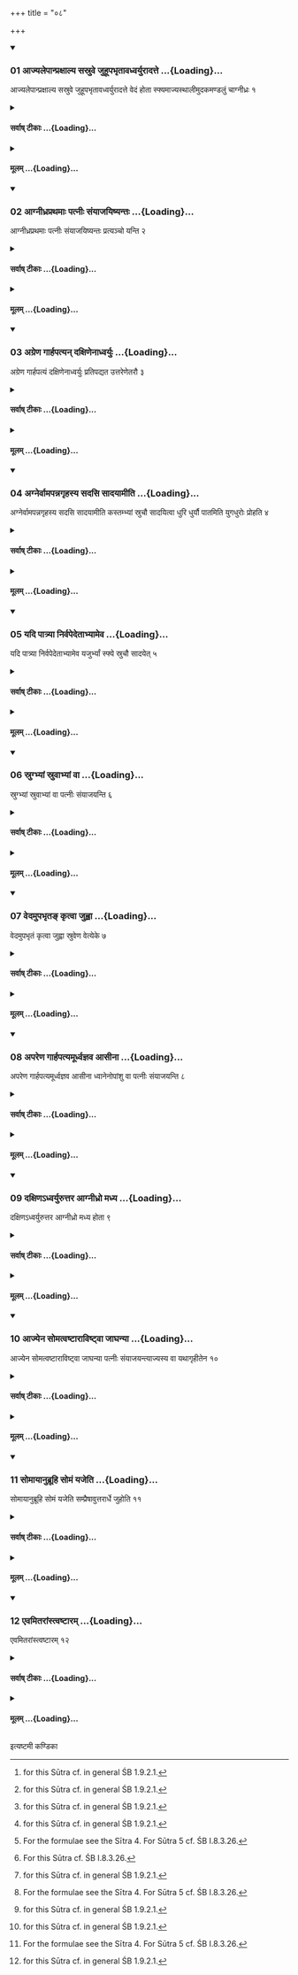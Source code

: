 +++
title = "०८"

+++

<div class="js_include" includetitle="true" newlevelforh1="3" unfilled url="/vedAH_yajuH/taittirIyam/sUtram/ApastambaH/shrautam/vishvAsa-prastutiH/03/08/01_AjyalepAnpraxAlya_sasruve_juhUpabhRtAvadhvaryurAdatte.md">
<details open><summary><h3>01 आज्यलेपान्प्रक्षाल्य सस्रुवे जुहूपभृतावध्वर्युरादत्ते ...{Loading}...</h3></summary>

आज्यलेपान्प्रक्षाल्य सस्रुवे जुहूपभृतावध्वर्युरादत्ते वेदं होता स्फ्यमाज्यस्थालीमुदकमण्डलुं चाग्नीध्रः १
</details>
</div>
<div class="js_include collapsed" newlevelforh1="4" title="सर्वाष् टीकाः" unfilled url="/vedAH_yajuH/taittirIyam/sUtram/ApastambaH/shrautam/sarvASh_TIkAH/03/08/01_AjyalepAnpraxAlya_sasruve_juhUpabhRtAvadhvaryurAdatte.md">
<details><summary><h4>सर्वाष् टीकाः ...{Loading}...</h4></summary>
<details><summary>थिते</summary>

1. After having washed the ghee sticking to the Juhū and the Upabhr̥t the Adhvaryu takes the Juhũ and Upabhr̥t in his hand, the Hotr̥ the Veda (grass-brush) and the Āgnīdhra the Sphya, Ghee-pot and water-pitcher (kamaṇḍalu).[^1]  

[^1]: for this Sūtra cf. in general ŚB 1.9.2.1.
</details>
</details>
</div>
<div class="js_include collapsed" newlevelforh1="4" title="मूलम्" unfilled url="/vedAH_yajuH/taittirIyam/sUtram/ApastambaH/shrautam/mUlam/03/08/01_AjyalepAnpraxAlya_sasruve_juhUpabhRtAvadhvaryurAdatte.md">
<details><summary><h4>मूलम् ...{Loading}...</h4></summary>

आज्यलेपान्प्रक्षाल्य सस्रुवे जुहूपभृतावध्वर्युरादत्ते वेदं होता स्फ्यमाज्यस्थालीमुदकमण्डलुं चाग्नीध्रः १
</details>
</div>
<div class="js_include" includetitle="true" newlevelforh1="3" unfilled url="/vedAH_yajuH/taittirIyam/sUtram/ApastambaH/shrautam/vishvAsa-prastutiH/03/08/02_AgnIdhraprathamAH_patnIH_saMyAjayiShyantaH.md">
<details open><summary><h3>02 आग्नीध्रप्रथमाः पत्नीः संयाजयिष्यन्तः ...{Loading}...</h3></summary>

आग्नीध्रप्रथमाः पत्नीः संयाजयिष्यन्तः प्रत्यञ्चो यन्ति २
</details>
</div>
<div class="js_include collapsed" newlevelforh1="4" title="सर्वाष् टीकाः" unfilled url="/vedAH_yajuH/taittirIyam/sUtram/ApastambaH/shrautam/sarvASh_TIkAH/03/08/02_AgnIdhraprathamAH_patnIH_saMyAjayiShyantaH.md">
<details><summary><h4>सर्वाष् टीकाः ...{Loading}...</h4></summary>
<details><summary>थिते</summary>

2. Facing the west with Āgnīdhra as the first they go for the performance of Patnīsaṁyājas[^1].  

[^1]: i.e. the four offerings to Somā, Tvaśṭr̥, the wives of gods and Agni-Gr̥hapati.
</details>
</details>
</div>
<div class="js_include collapsed" newlevelforh1="4" title="मूलम्" unfilled url="/vedAH_yajuH/taittirIyam/sUtram/ApastambaH/shrautam/mUlam/03/08/02_AgnIdhraprathamAH_patnIH_saMyAjayiShyantaH.md">
<details><summary><h4>मूलम् ...{Loading}...</h4></summary>

आग्नीध्रप्रथमाः पत्नीः संयाजयिष्यन्तः प्रत्यञ्चो यन्ति २
</details>
</div>
<div class="js_include" includetitle="true" newlevelforh1="3" unfilled url="/vedAH_yajuH/taittirIyam/sUtram/ApastambaH/shrautam/vishvAsa-prastutiH/03/08/03_agreNa_gArhapatyan_daxiNenAdhvaryuH.md">
<details open><summary><h3>03 अग्रेण गार्हपत्यन् दक्षिणेनाध्वर्युः ...{Loading}...</h3></summary>

अग्रेण गार्हपत्यं दक्षिणेनाध्वर्युः प्रतिपद्यत उत्तरेणेतरौ ३
</details>
</div>
<div class="js_include collapsed" newlevelforh1="4" title="सर्वाष् टीकाः" unfilled url="/vedAH_yajuH/taittirIyam/sUtram/ApastambaH/shrautam/sarvASh_TIkAH/03/08/03_agreNa_gArhapatyan_daxiNenAdhvaryuH.md">
<details><summary><h4>सर्वाष् टीकाः ...{Loading}...</h4></summary>
<details><summary>थिते</summary>

3. Adhvaryu goes to the east of the Gārhapatya along the south; the others... along the north.[^1]  

[^1]: For this Sūtra cf. ŚB I.9.2.4.
</details>
</details>
</div>
<div class="js_include collapsed" newlevelforh1="4" title="मूलम्" unfilled url="/vedAH_yajuH/taittirIyam/sUtram/ApastambaH/shrautam/mUlam/03/08/03_agreNa_gArhapatyan_daxiNenAdhvaryuH.md">
<details><summary><h4>मूलम् ...{Loading}...</h4></summary>

अग्रेण गार्हपत्यं दक्षिणेनाध्वर्युः प्रतिपद्यत उत्तरेणेतरौ ३
</details>
</div>
<div class="js_include" includetitle="true" newlevelforh1="3" unfilled url="/vedAH_yajuH/taittirIyam/sUtram/ApastambaH/shrautam/vishvAsa-prastutiH/03/08/04_agnervAmapannagRhasya_sadasi_sAdayAmIti.md">
<details open><summary><h3>04 अग्नेर्वामपन्नगृहस्य सदसि सादयामीति ...{Loading}...</h3></summary>

अग्नेर्वामपन्नगृहस्य सदसि सादयामीति कस्तम्भ्यां स्रुचौ सादयित्वा धुरि धुर्यौ पातमिति युगधुरोः प्रोहति ४
</details>
</div>
<div class="js_include collapsed" newlevelforh1="4" title="सर्वाष् टीकाः" unfilled url="/vedAH_yajuH/taittirIyam/sUtram/ApastambaH/shrautam/sarvASh_TIkAH/03/08/04_agnervAmapannagRhasya_sadasi_sAdayAmIti.md">
<details><summary><h4>सर्वाष् टीकाः ...{Loading}...</h4></summary>
<details><summary>थिते</summary>

4. With agner vāmapannagr̥hasya sadasi sādayāmi[^1] having placed the two ladles (Juhū and Upabhr̥t) on the prop (of the pole of the cart) (kastambhī), with dhuri dhuryau pātam[^2] the Adhvaryu moves them forward on the yoke,[^3]  

[^1]: TS I.1.13.p-q.  

[^1]: TS I.1.13...  

[^3]: For this Sūtra cf. ŚB I.8.3.26.
</details>
</details>
</div>
<div class="js_include collapsed" newlevelforh1="4" title="मूलम्" unfilled url="/vedAH_yajuH/taittirIyam/sUtram/ApastambaH/shrautam/mUlam/03/08/04_agnervAmapannagRhasya_sadasi_sAdayAmIti.md">
<details><summary><h4>मूलम् ...{Loading}...</h4></summary>

अग्नेर्वामपन्नगृहस्य सदसि सादयामीति कस्तम्भ्यां स्रुचौ सादयित्वा धुरि धुर्यौ पातमिति युगधुरोः प्रोहति ४
</details>
</div>
<div class="js_include" includetitle="true" newlevelforh1="3" unfilled url="/vedAH_yajuH/taittirIyam/sUtram/ApastambaH/shrautam/vishvAsa-prastutiH/03/08/05_yadi_pAtryA_nirvapedetAbhyAmeva.md">
<details open><summary><h3>05 यदि पात्र्या निर्वपेदेताभ्यामेव ...{Loading}...</h3></summary>

यदि पात्र्या निर्वपेदेताभ्यामेव यजुर्भ्यां स्फ्ये स्रुचौ सादयेत् ५
</details>
</div>
<div class="js_include collapsed" newlevelforh1="4" title="सर्वाष् टीकाः" unfilled url="/vedAH_yajuH/taittirIyam/sUtram/ApastambaH/shrautam/sarvASh_TIkAH/03/08/05_yadi_pAtryA_nirvapedetAbhyAmeva.md">
<details><summary><h4>सर्वाष् टीकाः ...{Loading}...</h4></summary>
<details><summary>थिते</summary>

5. If he pours out (the oblation-material) by means of a Pātrī (vessel),[^1] he should deposit the two ladles on the Sphya (wooden sword) with these same Yajus-formulae.[^2]  

[^1]: As is allowed by I.18.7.  

[^2]: For the formulae see the Sītra 4. For Sūtra 5 cf. ŚB I.8.3.26.
</details>
</details>
</div>
<div class="js_include collapsed" newlevelforh1="4" title="मूलम्" unfilled url="/vedAH_yajuH/taittirIyam/sUtram/ApastambaH/shrautam/mUlam/03/08/05_yadi_pAtryA_nirvapedetAbhyAmeva.md">
<details><summary><h4>मूलम् ...{Loading}...</h4></summary>

यदि पात्र्या निर्वपेदेताभ्यामेव यजुर्भ्यां स्फ्ये स्रुचौ सादयेत् ५
</details>
</div>
<div class="js_include" includetitle="true" newlevelforh1="3" unfilled url="/vedAH_yajuH/taittirIyam/sUtram/ApastambaH/shrautam/vishvAsa-prastutiH/03/08/06_srugbhyAM_sruvAbhyAM_vA.md">
<details open><summary><h3>06 स्रुग्भ्यां स्रुवाभ्यां वा ...{Loading}...</h3></summary>

स्रुग्भ्यां स्रुवाभ्यां वा पत्नीः संयाजयन्ति ६
</details>
</div>
<div class="js_include collapsed" newlevelforh1="4" title="सर्वाष् टीकाः" unfilled url="/vedAH_yajuH/taittirIyam/sUtram/ApastambaH/shrautam/sarvASh_TIkAH/03/08/06_srugbhyAM_sruvAbhyAM_vA.md">
<details><summary><h4>सर्वाष् टीकाः ...{Loading}...</h4></summary>
<details><summary>थिते</summary>

6. They offer the Patni-saṁyāja-offerings either by means of the two ladles or by means of two spoons.
</details>
</details>
</div>
<div class="js_include collapsed" newlevelforh1="4" title="मूलम्" unfilled url="/vedAH_yajuH/taittirIyam/sUtram/ApastambaH/shrautam/mUlam/03/08/06_srugbhyAM_sruvAbhyAM_vA.md">
<details><summary><h4>मूलम् ...{Loading}...</h4></summary>

स्रुग्भ्यां स्रुवाभ्यां वा पत्नीः संयाजयन्ति ६
</details>
</div>
<div class="js_include" includetitle="true" newlevelforh1="3" unfilled url="/vedAH_yajuH/taittirIyam/sUtram/ApastambaH/shrautam/vishvAsa-prastutiH/03/08/07_vedamupabhRta~N_kRtvA_juhvA.md">
<details open><summary><h3>07 वेदमुपभृतङ् कृत्वा जुह्वा ...{Loading}...</h3></summary>

वेदमुपभृतं कृत्वा जुह्वा स्रुवेण वेत्येके ७
</details>
</div>
<div class="js_include collapsed" newlevelforh1="4" title="सर्वाष् टीकाः" unfilled url="/vedAH_yajuH/taittirIyam/sUtram/ApastambaH/shrautam/sarvASh_TIkAH/03/08/07_vedamupabhRta~N_kRtvA_juhvA.md">
<details><summary><h4>सर्वाष् टीकाः ...{Loading}...</h4></summary>
<details><summary>थिते</summary>

7. According to some (ritualists) (one should offer them) by means of the Juhữ or the spoon, after having supported it (Juhū or spoon) by means of the Veda (grass-brush).
</details>
</details>
</div>
<div class="js_include collapsed" newlevelforh1="4" title="मूलम्" unfilled url="/vedAH_yajuH/taittirIyam/sUtram/ApastambaH/shrautam/mUlam/03/08/07_vedamupabhRta~N_kRtvA_juhvA.md">
<details><summary><h4>मूलम् ...{Loading}...</h4></summary>

वेदमुपभृतं कृत्वा जुह्वा स्रुवेण वेत्येके ७
</details>
</div>
<div class="js_include" includetitle="true" newlevelforh1="3" unfilled url="/vedAH_yajuH/taittirIyam/sUtram/ApastambaH/shrautam/vishvAsa-prastutiH/03/08/08_apareNa_gArhapatyamUrdhvajnava_AsInA.md">
<details open><summary><h3>08 अपरेण गार्हपत्यमूर्ध्वज्ञव आसीना ...{Loading}...</h3></summary>

अपरेण गार्हपत्यमूर्ध्वज्ञव आसीना ध्वानेनोपांशु वा पत्नीः संयाजयन्ति ८
</details>
</div>
<div class="js_include collapsed" newlevelforh1="4" title="सर्वाष् टीकाः" unfilled url="/vedAH_yajuH/taittirIyam/sUtram/ApastambaH/shrautam/sarvASh_TIkAH/03/08/08_apareNa_gArhapatyamUrdhvajnava_AsInA.md">
<details><summary><h4>सर्वाष् टीकाः ...{Loading}...</h4></summary>
<details><summary>थिते</summary>

8. To the west of the Gārhapatya sitting with their knees raised up, they offer the Patnīsaṁyājas either reciting the concerned formulae in loud voice or in an inaudible manner.[^1]  

[^1]: ŚB 1.9.2.8 prescribes the inaudible manner.
</details>
</details>
</div>
<div class="js_include collapsed" newlevelforh1="4" title="मूलम्" unfilled url="/vedAH_yajuH/taittirIyam/sUtram/ApastambaH/shrautam/mUlam/03/08/08_apareNa_gArhapatyamUrdhvajnava_AsInA.md">
<details><summary><h4>मूलम् ...{Loading}...</h4></summary>

अपरेण गार्हपत्यमूर्ध्वज्ञव आसीना ध्वानेनोपांशु वा पत्नीः संयाजयन्ति ८
</details>
</div>
<div class="js_include" includetitle="true" newlevelforh1="3" unfilled url="/vedAH_yajuH/taittirIyam/sUtram/ApastambaH/shrautam/vishvAsa-prastutiH/03/08/09_daxiNa-dhvaryuruttara_AgnIdhro_madhya.md">
<details open><summary><h3>09 दक्षिणऽध्वर्युरुत्तर आग्नीध्रो मध्य ...{Loading}...</h3></summary>

दक्षिणऽध्वर्युरुत्तर आग्नीध्रो मध्य होता ९
</details>
</div>
<div class="js_include collapsed" newlevelforh1="4" title="सर्वाष् टीकाः" unfilled url="/vedAH_yajuH/taittirIyam/sUtram/ApastambaH/shrautam/sarvASh_TIkAH/03/08/09_daxiNa-dhvaryuruttara_AgnIdhro_madhya.md">
<details><summary><h4>सर्वाष् टीकाः ...{Loading}...</h4></summary>
<details><summary>थिते</summary>

9. (At that time) the Adhvaryu is to the south, the Āgnīdhra to the north and the Hotr̥ in between them.
</details>
</details>
</div>
<div class="js_include collapsed" newlevelforh1="4" title="मूलम्" unfilled url="/vedAH_yajuH/taittirIyam/sUtram/ApastambaH/shrautam/mUlam/03/08/09_daxiNa-dhvaryuruttara_AgnIdhro_madhya.md">
<details><summary><h4>मूलम् ...{Loading}...</h4></summary>

दक्षिणऽध्वर्युरुत्तर आग्नीध्रो मध्य होता ९
</details>
</div>
<div class="js_include" includetitle="true" newlevelforh1="3" unfilled url="/vedAH_yajuH/taittirIyam/sUtram/ApastambaH/shrautam/vishvAsa-prastutiH/03/08/10_Ajyena_somatvaShTArAviShTvA_jAghanyA.md">
<details open><summary><h3>10 आज्येन सोमत्वष्टाराविष्ट्वा जाघन्या ...{Loading}...</h3></summary>

आज्येन सोमत्वष्टाराविष्ट्वा जाघन्या पत्नीः संयाजयन्त्याज्यस्य वा यथागृहीतेन १०
</details>
</div>
<div class="js_include collapsed" newlevelforh1="4" title="सर्वाष् टीकाः" unfilled url="/vedAH_yajuH/taittirIyam/sUtram/ApastambaH/shrautam/sarvASh_TIkAH/03/08/10_Ajyena_somatvaShTArAviShTvA_jAghanyA.md">
<details><summary><h4>सर्वाष् टीकाः ...{Loading}...</h4></summary>
<details><summary>थिते</summary>

10. Having offered ghee to Soma and Tvaṣṭr̥ they offer an oblation to the wives of gods by means of tail[^1] (of an animal) or with ghee scooped in accordance (with the rule).[^2]  

[^1]: Perhaps this refers to animal-sacrifice; see VII.27.10.  

[^2]: i.e. either four times or five times.
</details>
</details>
</div>
<div class="js_include collapsed" newlevelforh1="4" title="मूलम्" unfilled url="/vedAH_yajuH/taittirIyam/sUtram/ApastambaH/shrautam/mUlam/03/08/10_Ajyena_somatvaShTArAviShTvA_jAghanyA.md">
<details><summary><h4>मूलम् ...{Loading}...</h4></summary>

आज्येन सोमत्वष्टाराविष्ट्वा जाघन्या पत्नीः संयाजयन्त्याज्यस्य वा यथागृहीतेन १०
</details>
</div>
<div class="js_include" includetitle="true" newlevelforh1="3" unfilled url="/vedAH_yajuH/taittirIyam/sUtram/ApastambaH/shrautam/vishvAsa-prastutiH/03/08/11_somAyAnubrUhi_somaM_yajeti.md">
<details open><summary><h3>11 सोमायानुब्रूहि सोमं यजेति ...{Loading}...</h3></summary>

सोमायानुब्रूहि सोमं यजेति सम्प्रैषावुत्तरार्धे जुहोति ११
</details>
</div>
<div class="js_include collapsed" newlevelforh1="4" title="सर्वाष् टीकाः" unfilled url="/vedAH_yajuH/taittirIyam/sUtram/ApastambaH/shrautam/sarvASh_TIkAH/03/08/11_somAyAnubrUhi_somaM_yajeti.md">
<details><summary><h4>सर्वाष् टीकाः ...{Loading}...</h4></summary>
<details><summary>थिते</summary>

11. The orders to be uttered by the Adhvaryu are as fallows: “Do you recite the invitatory verse for Soma (O Hotr̥)” and “Do you recite the offering verse for Soma (O Hotr̥).” The Adhvaryu makes the libation in the northern part of the Gārhapatya-fire.  

[^1]: The verses to be recited by the Hors are found in TB III.5.12.
</details>
</details>
</div>
<div class="js_include collapsed" newlevelforh1="4" title="मूलम्" unfilled url="/vedAH_yajuH/taittirIyam/sUtram/ApastambaH/shrautam/mUlam/03/08/11_somAyAnubrUhi_somaM_yajeti.md">
<details><summary><h4>मूलम् ...{Loading}...</h4></summary>

सोमायानुब्रूहि सोमं यजेति सम्प्रैषावुत्तरार्धे जुहोति ११
</details>
</div>
<div class="js_include" includetitle="true" newlevelforh1="3" unfilled url="/vedAH_yajuH/taittirIyam/sUtram/ApastambaH/shrautam/vishvAsa-prastutiH/03/08/12_evamitarAMstvaShTAram.md">
<details open><summary><h3>12 एवमितरांस्त्वष्टारम् ...{Loading}...</h3></summary>

एवमितरांस्त्वष्टारम् १२
</details>
</div>
<div class="js_include collapsed" newlevelforh1="4" title="सर्वाष् टीकाः" unfilled url="/vedAH_yajuH/taittirIyam/sUtram/ApastambaH/shrautam/sarvASh_TIkAH/03/08/12_evamitarAMstvaShTAram.md">
<details><summary><h4>सर्वाष् टीकाः ...{Loading}...</h4></summary>
<details><summary>थिते</summary>

12. In the same way he offers the other Paṭnīsaṁyājas viz. for Tvaṣṭr̥[^1],  

[^1]: The Sūtra is incomplete; see the next Sūtra.
</details>
</details>
</div>
<div class="js_include collapsed" newlevelforh1="4" title="मूलम्" unfilled url="/vedAH_yajuH/taittirIyam/sUtram/ApastambaH/shrautam/mUlam/03/08/12_evamitarAMstvaShTAram.md">
<details><summary><h4>मूलम् ...{Loading}...</h4></summary>

एवमितरांस्त्वष्टारम् १२
</details>
</div>

  
इत्यष्टमी कण्डिका 
